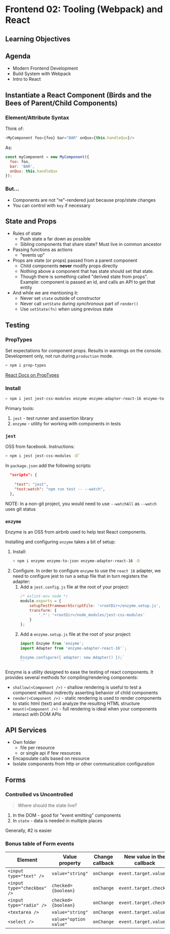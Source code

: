 Frontend 02: Tooling (Webpack) and React
===

## Learning Objectives

## Agenda

* Modern Frontend Development
* Build System with Webpack
* Intro to React

## Instantiate a React Component (Birds and the Bees of Parent/Child Components)

### Element/Attribute Syntax

Think of:

```js
<MyComponent foo={foo} bar="BAR" onQux={this.handleQux}/>
```

As:

```js
const myComponent = new MyComponent({
  foo: foo,
  bar: 'BAR',
  onQux: this.handleQux
});
```

### But...

* Components are not "re"-rendered just because prop/state changes
* You can control with `key` if necessary

## State and Props

* Rules of state
    * Push state a far down as possible
    * Sibling components that share state? Must live in common ancestor
* Passing functions as actions
    * "events up"
* Props are state (or props) passed from a parent component
    * Child components **never** modify props directly
    * Nothing above a component that has state should set 
    that state.
    * Though there is something called "derived state from props". Example: component is passed an id, and calls an
    API to get that entity
* And while we are mentioning it:
    * Never set `state` outside of constructor
    * Never call `setState` during _synchronous_ part of `render()`
    * Use `setState(fn)` when using previous state

## Testing

### PropTypes

Set expectations for component props. Results in warnings
on the console. Development only, not run during `production` mode.

```sh
> npm i prop-types
```

[React Docs on PropTypes](https://reactjs.org/docs/typechecking-with-proptypes.html)


### Install

```sh
> npm i jest jest-css-modules enzyme enzyme-adapter-react-16 enzyme-to-json -D
```

Primary tools:

1. `jest` - test runner and assertion library
1. `enzyme` - utility for working with components in tests

### `jest`

OSS from facebook. Instructions:

```sh
> npm i jest jest-css-modules -D`
```

In `package.json` add the following scripts:

```json
  "scripts": {
    
    "test": "jest",
    "test:watch": "npm run test -- --watch",
  },
```

NOTE: In a non-git project, you would need to use `--watchAll` as `--watch` uses
git status

### `enzyme`

Enzyme is an OSS from airbnb used to help test React components.

Installing and configuring `enzyme` takes a bit of setup:

1. Install:
    ```sh
    > npm i enzyme enzyme-to-json enzyme-adapter-react-16 -D
    ```
1. Configure. In order to configure `enzyme` to use the `react 16` adapter,
we need to configure jest to run a setup file that in turn registers the 
adapter:
    1. Add a `jest.config.js` file at the root of your project:
        ```js
        /* eslint-env node */
        module.exports = {
            setupTestFrameworkScriptFile: '<rootDir>/enzyme.setup.js',
            transform: {
                '.*': '<rootDir>/node_modules/jest-css-modules'
            }
        };
        ```
    2. Add a `enzyme.setup.js` file at the root of your project:
        ```js
        import Enzyme from 'enzyme';
        import Adapter from 'enzyme-adapter-react-16'`;

        Enzyme.configure({ adapter: new Adapter() });`
        ``

Enzyme is a utility designed to ease the testing of react components. It provides several methods for compiling/rendering components:

* `shallow(<Component />)` - shallow rendering is useful to test a component without indirectly asserting behavior of child components
* `render(<Component />)` - static rendering is used to render components to static html (text) and analyze the resulting HTML structure
* `mount(<Component />)` - full rendering is ideal when your components interact with DOM APIs

## API Services

* Own folder
    * file per resource
    * or single api if few resources
* Encapsulate calls based on resource
* Isolate components from http or other communication configuration


## Forms

### Controlled vs Uncontrolled

> Where should the state live?

1. In the DOM - good for "event emitting" components
1. In `state` - data is needed in multiple places

Generally, #2 is easier

### Bonus table of Form events

Element	| Value property | Change callback | New value in the callback
---|---|---|---
`<input type="text" />`|`value="string"`|`onChange`|`event.target.value`
`<input type="checkbox" />`|`checked={boolean}`|`onChange`|`event.target.checked`
`<input type="radio" />`|`checked={boolean}`|`onChange`|`event.target.checked`
`<textarea />`|`value="string"`|`onChange`|`event.target.value`
`<select />`|`value="option value"`|`onChange`|`event.target.value`